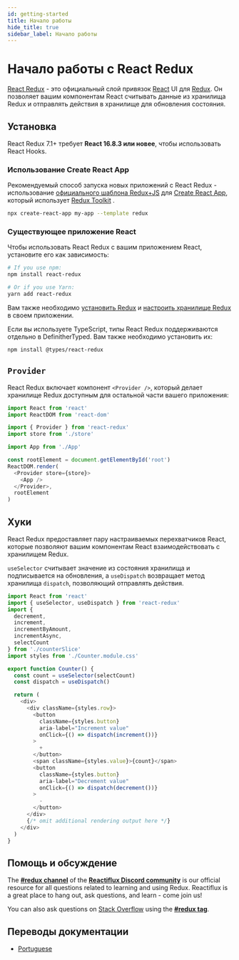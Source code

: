 ```yaml
---
id: getting-started
title: Начало работы
hide_title: true
sidebar_label: Начало работы
---
```


# Начало работы с React Redux

[React Redux](https://github.com/reduxjs/react-redux) - это официальный слой привязок [React](https://reactjs.org/) UI для [Redux](https://redux.js.org/). Он позволяет вашим компонентам React считывать данные из хранилища Redux и отправлять действия в хранилище для обновления состояния.

## Установка

React Redux 7.1+ требует **React 16.8.3 или новее**, чтобы использовать React Hooks.

### Использование Create React App

Рекомендуемый способ запуска новых приложений с React Redux - использование [официального шаблона Redux+JS](https://github.com/reduxjs/cra-template-redux) для [Create React App](https://github.com/facebook/create-react-app), который использует [Redux Toolkit](https://redux-toolkit.js.org/) .

```sh
npx create-react-app my-app --template redux
```

### Существующее приложение React

Чтобы использовать React Redux с вашим приложением React, установите его как зависимость:

```bash
# If you use npm:
npm install react-redux

# Or if you use Yarn:
yarn add react-redux
```

Вам также необходимо [установить Redux](https://redux.js.org/introduction/installation) и [настроить хранилище Redux](https://redux.js.org/recipes/configuring-your-store/) в своем приложении.

Если вы используете TypeScript, типы React Redux поддерживаются отдельно в DefinitherTyped. Вам также необходимо установить их:

```bash
npm install @types/react-redux
```

## `Provider`

React Redux включает компонент `<Provider />`, который делает хранилище Redux доступным для остальной части вашего приложения:

```js
import React from 'react'
import ReactDOM from 'react-dom'

import { Provider } from 'react-redux'
import store from './store'

import App from './App'

const rootElement = document.getElementById('root')
ReactDOM.render(
  <Provider store={store}>
    <App />
  </Provider>,
  rootElement
)
```

## Хуки

React Redux предоставляет пару настраиваемых перехватчиков React, которые позволяют вашим компонентам React взаимодействовать с хранилищем Redux.

`useSelector` считывает значение из состояния хранилища и подписывается на обновления, а `useDispatch` возвращает метод хранилища `dispatch`, позволяющий отправлять действия.

```js
import React from 'react'
import { useSelector, useDispatch } from 'react-redux'
import {
  decrement,
  increment,
  incrementByAmount,
  incrementAsync,
  selectCount
} from './counterSlice'
import styles from './Counter.module.css'

export function Counter() {
  const count = useSelector(selectCount)
  const dispatch = useDispatch()

  return (
    <div>
      <div className={styles.row}>
        <button
          className={styles.button}
          aria-label="Increment value"
          onClick={() => dispatch(increment())}
        >
          +
        </button>
        <span className={styles.value}>{count}</span>
        <button
          className={styles.button}
          aria-label="Decrement value"
          onClick={() => dispatch(decrement())}
        >
          -
        </button>
      </div>
      {/* omit additional rendering output here */}
    </div>
  )
}
```

## Помощь и обсуждение

The **[#redux channel](https://discord.gg/0ZcbPKXt5bZ6au5t)** of the **[Reactiflux Discord community](http://www.reactiflux.com)** is our official resource for all questions related to learning and using Redux. Reactiflux is a great place to hang out, ask questions, and learn - come join us!

You can also ask questions on [Stack Overflow](https://stackoverflow.com) using the **[#redux tag](https://stackoverflow.com/questions/tagged/redux)**.

## Переводы документации

- [Portuguese](https://fernandobelotto.github.io/react-redux)

